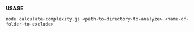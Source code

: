 **USAGE**

```
node calculate-complexity.js <path-to-directory-to-analyze> <name-of-folder-to-exclude>
```